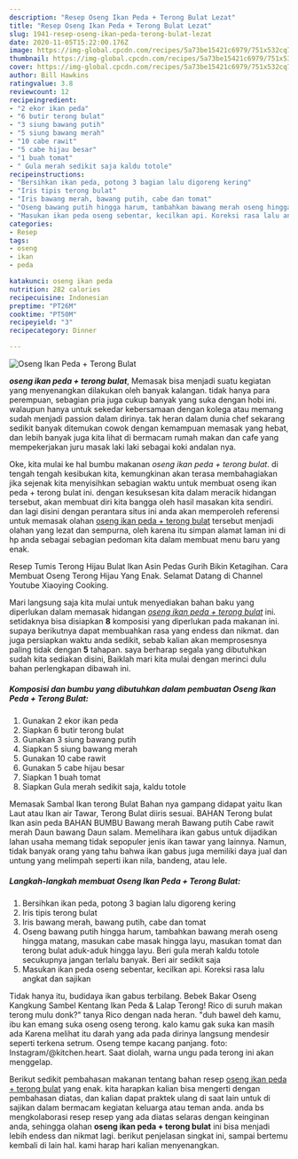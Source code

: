 ```yaml
---
description: "Resep Oseng Ikan Peda + Terong Bulat Lezat"
title: "Resep Oseng Ikan Peda + Terong Bulat Lezat"
slug: 1941-resep-oseng-ikan-peda-terong-bulat-lezat
date: 2020-11-05T15:22:00.176Z
image: https://img-global.cpcdn.com/recipes/5a73be15421c6979/751x532cq70/oseng-ikan-peda-terong-bulat-foto-resep-utama.jpg
thumbnail: https://img-global.cpcdn.com/recipes/5a73be15421c6979/751x532cq70/oseng-ikan-peda-terong-bulat-foto-resep-utama.jpg
cover: https://img-global.cpcdn.com/recipes/5a73be15421c6979/751x532cq70/oseng-ikan-peda-terong-bulat-foto-resep-utama.jpg
author: Bill Hawkins
ratingvalue: 3.8
reviewcount: 12
recipeingredient:
- "2 ekor ikan peda"
- "6 butir terong bulat"
- "3 siung bawang putih"
- "5 siung bawang merah"
- "10 cabe rawit"
- "5 cabe hijau besar"
- "1 buah tomat"
- " Gula merah sedikit saja kaldu totole"
recipeinstructions:
- "Bersihkan ikan peda, potong 3 bagian lalu digoreng kering"
- "Iris tipis terong bulat"
- "Iris bawang merah, bawang putih, cabe dan tomat"
- "Oseng bawang putih hingga harum, tambahkan bawang merah oseng hingga matang, masukan cabe masak hingga layu, masukan tomat dan terong bulat aduk-aduk hingga layu. Beri gula merah kaldu totole secukupnya jangan terlalu banyak. Beri air sedikit saja"
- "Masukan ikan peda oseng sebentar, kecilkan api. Koreksi rasa lalu angkat dan sajikan"
categories:
- Resep
tags:
- oseng
- ikan
- peda

katakunci: oseng ikan peda 
nutrition: 282 calories
recipecuisine: Indonesian
preptime: "PT26M"
cooktime: "PT50M"
recipeyield: "3"
recipecategory: Dinner

---
```



![Oseng Ikan Peda + Terong Bulat](https://img-global.cpcdn.com/recipes/5a73be15421c6979/751x532cq70/oseng-ikan-peda-terong-bulat-foto-resep-utama.jpg)

<b><i>oseng ikan peda + terong bulat</i></b>, Memasak bisa menjadi suatu kegiatan yang menyenangkan dilakukan oleh banyak kalangan. tidak hanya para perempuan, sebagian pria juga cukup banyak yang suka dengan hobi ini. walaupun hanya untuk sekedar kebersamaan dengan kolega atau memang sudah menjadi passion dalam dirinya. tak heran dalam dunia chef sekarang sedikit banyak ditemukan cowok dengan kemampuan memasak yang hebat, dan lebih banyak juga kita lihat di bermacam rumah makan dan cafe yang mempekerjakan juru masak laki laki sebagai koki andalan nya.

Oke, kita mulai ke hal bumbu makanan <i>oseng ikan peda + terong bulat</i>. di tengah tengah kesibukan kita, kemungkinan akan terasa membahagiakan jika sejenak kita menyisihkan sebagian waktu untuk membuat oseng ikan peda + terong bulat ini. dengan kesuksesan kita dalam meracik hidangan tersebut, akan membuat diri kita bangga oleh hasil masakan kita sendiri. dan lagi disini dengan perantara situs ini anda akan memperoleh referensi untuk memasak olahan <u>oseng ikan peda + terong bulat</u> tersebut menjadi olahan yang lezat dan sempurna, oleh karena itu simpan alamat laman ini di hp anda sebagai sebagian pedoman kita dalam membuat menu baru yang enak.

Resep Tumis Terong Hijau Bulat Ikan Asin Pedas Gurih Bikin Ketagihan. Cara Membuat Oseng Terong Hijau Yang Enak. Selamat Datang di Channel Youtube Xiaoying Cooking.


Mari langsung saja kita mulai untuk menyediakan bahan baku yang diperlukan dalam memasak hidangan <u><i>oseng ikan peda + terong bulat</i></u> ini. setidaknya bisa disiapkan <b>8</b> komposisi yang diperlukan pada makanan ini. supaya berikutnya dapat membuahkan rasa yang endess dan nikmat. dan juga persiapkan waktu anda sedikit, sebab kalian akan memprosesnya paling tidak dengan <b>5</b> tahapan. saya berharap segala yang dibutuhkan sudah kita sediakan disini, Baiklah mari kita mulai dengan merinci dulu bahan perlengkapan dibawah ini.

<!--inarticleads1-->

##### Komposisi dan bumbu yang dibutuhkan dalam pembuatan Oseng Ikan Peda + Terong Bulat:

1. Gunakan 2 ekor ikan peda
1. Siapkan 6 butir terong bulat
1. Gunakan 3 siung bawang putih
1. Siapkan 5 siung bawang merah
1. Gunakan 10 cabe rawit
1. Gunakan 5 cabe hijau besar
1. Siapkan 1 buah tomat
1. Siapkan  Gula merah sedikit saja, kaldu totole


Memasak Sambal Ikan terong Bulat Bahan nya gampang didapat yaitu Ikan Laut atau Ikan air Tawar, Terong Bulat diiris sesuai. BAHAN Terong bulat Ikan asin peda BAHAN BUMBU Bawang merah Bawang putih Cabe rawit merah Daun bawang Daun salam. Memelihara ikan gabus untuk dijadikan lahan usaha memang tidak sepopuler jenis ikan tawar yang lainnya. Namun, tidak banyak orang yang tahu bahwa ikan gabus juga memiliki daya jual dan untung yang melimpah seperti ikan nila, bandeng, atau lele. 

<!--inarticleads2-->

##### Langkah-langkah membuat Oseng Ikan Peda + Terong Bulat:

1. Bersihkan ikan peda, potong 3 bagian lalu digoreng kering
1. Iris tipis terong bulat
1. Iris bawang merah, bawang putih, cabe dan tomat
1. Oseng bawang putih hingga harum, tambahkan bawang merah oseng hingga matang, masukan cabe masak hingga layu, masukan tomat dan terong bulat aduk-aduk hingga layu. Beri gula merah kaldu totole secukupnya jangan terlalu banyak. Beri air sedikit saja
1. Masukan ikan peda oseng sebentar, kecilkan api. Koreksi rasa lalu angkat dan sajikan


Tidak hanya itu, budidaya ikan gabus terbilang. Bebek Bakar Oseng Kangkung Sambel Kentang Ikan Peda &amp; Lalap Terong! Rico di suruh makan terong mulu donk?&#34; tanya Rico dengan nada heran. &#34;duh bawel deh kamu, ibu kan emang suka oseng oseng terong. kalo kamu gak suka kan masih ada Karena melihat itu darah yang ada pada dirinya langsung mendesir seperti terkena setrum. Oseng tempe kacang panjang. foto: Instagram/@kitchen.heart. Saat diolah, warna ungu pada terong ini akan menggelap. 

Berikut sedikit pembahasan makanan tentang bahan resep <u>oseng ikan peda + terong bulat</u> yang enak. kita harapkan kalian bisa mengerti dengan pembahasan diatas, dan kalian dapat praktek ulang di saat lain untuk di sajikan dalam bermacam kegiatan keluarga atau teman anda. anda bs mengkolaborasi resep resep yang ada diatas selaras dengan keinginan anda, sehingga olahan <b>oseng ikan peda + terong bulat</b> ini bisa menjadi lebih endess dan nikmat lagi. berikut penjelasan singkat ini, sampai bertemu kembali di lain hal. kami harap hari kalian menyenangkan.
